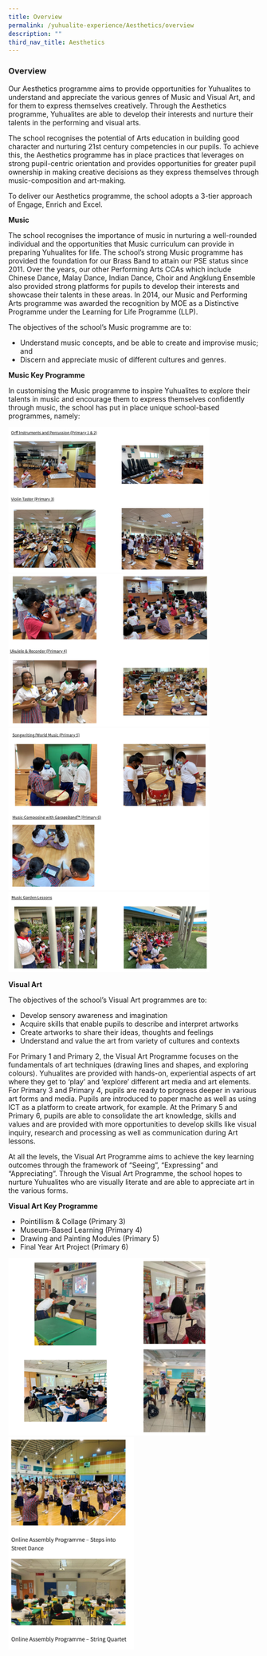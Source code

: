 ```yaml
---
title: Overview
permalink: /yuhualite-experience/Aesthetics/overview
description: ""
third_nav_title: Aesthetics
---
```

### Overview

Our Aesthetics programme aims to provide opportunities for Yuhualites to understand and appreciate the various genres of Music and Visual Art, and for them to express themselves creatively. Through the Aesthetics programme, Yuhualites are able to develop their interests and nurture their talents in the performing and visual arts.

The school recognises the potential of Arts education in building good character and nurturing 21st century competencies in our pupils. To achieve this, the Aesthetics programme has in place practices that leverages on strong pupil-centric orientation and provides opportunities for greater pupil ownership in making creative decisions as they express themselves through music-composition and art-making.

To deliver our Aesthetics programme, the school adopts a 3-tier approach of Engage, Enrich and Excel.

**Music**

The school recognises the importance of music in nurturing a well-rounded individual and the opportunities that Music curriculum can provide in preparing Yuhualites for life. The school’s strong Music programme has provided the foundation for our Brass Band to attain our PSE status since 2011. Over the years, our other Performing Arts CCAs which include Chinese Dance, Malay Dance, Indian Dance, Choir and Angklung Ensemble also provided strong platforms for pupils to develop their interests and showcase their talents in these areas. In 2014, our Music and Performing Arts programme was awarded the recognition by MOE as a Distinctive Programme under the Learning for Life Programme (LLP).

The objectives of the school’s Music programme are to:

*   Understand music concepts, and be able to create and improvise music; and
*   Discern and appreciate music of different cultures and genres.

**Music Key Programme**

In customising the Music programme to inspire Yuhualites to explore their talents in music and encourage them to express themselves confidently through music, the school has put in place unique school-based programmes, namely:

<img src="/images/aes1.png" 
     style="width:80%"> <br>
<img src="/images/aes2.png" 
     style="width:80%">
<img src="/images/aes3.png" 
     style="width:80%"> <br>
<img src="/images/aes4.png" 
     style="width:80%">

**Visual Art**

The objectives of the school’s Visual Art programmes are to:

*   Develop sensory awareness and imagination
*   Acquire skills that enable pupils to describe and interpret artworks
*   Create artworks to share their ideas, thoughts and feelings
*   Understand and value the art from variety of cultures and contexts

For Primary 1 and Primary 2, the Visual Art Programme focuses on the fundamentals of art techniques (drawing lines and shapes, and exploring colours). Yuhualites are provided with hands-on, experiential aspects of art where they get to ‘play’ and ‘explore’ different art media and art elements. For Primary 3 and Primary 4, pupils are ready to progress deeper in various art forms and media. Pupils are introduced to paper mache as well as using ICT as a platform to create artwork, for example. At the Primary 5 and Primary 6, pupils are able to consolidate the art knowledge, skills and values and are provided with more opportunities to develop skills like visual inquiry, research and processing as well as communication during Art lessons.

At all the levels, the Visual Art Programme aims to achieve the key learning outcomes through the framework of “Seeing”, “Expressing” and “Appreciating”. Through the Visual Art Programme, the school hopes to nurture Yuhualites who are visually literate and are able to appreciate art in the various forms.

**Visual Art Key Programme**

*   Pointillism & Collage (Primary 3)
*   Museum-Based Learning (Primary 4)
*   Drawing and Painting Modules (Primary 5)
*   Final Year Art Project (Primary 6)

<img src="/images/aes5.png" 
     style="width:80%"> <br>
<img src="/images/aes6.png" 
     style="width:50%">